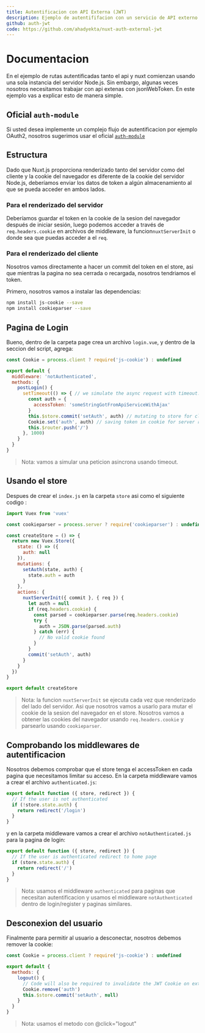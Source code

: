 ```yaml
---
title: Autentificacion con API Externa (JWT)
description: Ejemplo de autentififacion con un servicio de API externo (jsonwebtoken) con Nuxt.js
github: auth-jwt
code: https://github.com/ahadyekta/nuxt-auth-external-jwt
---
```


# Documentacion

En el ejemplo de rutas autentificadas tanto el api y nuxt comienzan usando una sola instancia del servidor Node.js. Sin embargo, algunas veces nosotros necesitamos trabajar con api extenas con jsonWebToken. En este ejemplo vas a explicar esto de manera simple.

## Oficial `auth-module`

Si usted desea implemente un complejo flujo de autentificacion por ejemplo OAuth2, nosotros sugerimos usar el oficial [`auth-module`](https://github.com/nuxt-community/auth-module)

## Estructura

Dado que Nuxt.js proporciona renderizado tanto del servidor como del cliente y la cookie del navegador es diferente de la cookie del servidor Node.js, deberíamos enviar los datos de token a algún almacenamiento al que se pueda acceder en ambos lados.

### Para el renderizado del servidor

Deberíamos guardar el token en la cookie de la sesion del navegador después de iniciar sesión, luego podemos acceder a través de `req.headers.cookie` en archivos de middleware, la funcion`nuxtServerInit` o donde sea que puedas acceder a el `req`.

### Para el renderizado del cliente

Nosotros vamos directamente a hacer un commit del token en el store, asi que mientras la pagina no sea cerrada o recargada, nosotros tendriamos el token.

Primero, nosotros vamos a instalar las dependencias:

```bash
npm install js-cookie --save
npm install cookieparser --save
```

## Pagina de Login

Bueno, dentro de la carpeta page crea un archivo `login.vue`, y dentro de la seccion del script, agrega:

```js
const Cookie = process.client ? require('js-cookie') : undefined

export default {
  middleware: 'notAuthenticated',
  methods: {
    postLogin() {
      setTimeout(() => { // we simulate the async request with timeout.
        const auth = {
          accessToken: 'someStringGotFromApiServiceWithAjax'
        }
        this.$store.commit('setAuth', auth) // mutating to store for client rendering
        Cookie.set('auth', auth) // saving token in cookie for server rendering
        this.$router.push('/')
      }, 1000)
    }
  }
}
```

> Nota: vamos a simular una peticion asincrona usando timeout.

## Usando el store

Despues de crear el `index.js` en la carpeta `store` asi como el siguiente codigo :

```javascript
import Vuex from 'vuex'

const cookieparser = process.server ? require('cookieparser') : undefined

const createStore = () => {
  return new Vuex.Store({
    state: () => ({
      auth: null
    }),
    mutations: {
      setAuth(state, auth) {
        state.auth = auth
      }
    },
    actions: {
      nuxtServerInit({ commit }, { req }) {
        let auth = null
        if (req.headers.cookie) {
          const parsed = cookieparser.parse(req.headers.cookie)
          try {
            auth = JSON.parse(parsed.auth)
          } catch (err) {
            // No valid cookie found
          }
        }
        commit('setAuth', auth)
      }
    }
  })
}

export default createStore
```

> Nota: la funcion `nuxtServerInit` se ejecuta cada vez que renderizado del lado del servidor. Asi que nosotros vamos a usarlo para mutar el cookie de la sesion del navegador en el store. Nosotros vamos a obtener las cookies del navegador usando `req.headers.cookie` y parsearlo usando `cookieparser`.

## Comprobando los middlewares de autentificacion

Nosotros debemos comprobar que el store tenga el accessToken en cada pagina que necesitamos limitar su acceso. En la carpeta middleware vamos a crear el archivo `authenticated.js`:

```javascript
export default function ({ store, redirect }) {
  // If the user is not authenticated
  if (!store.state.auth) {
    return redirect('/login')
  }
}
```

y en la carpeta middleware vamos a crear el archivo `notAuthenticated.js` para la pagina de login:

```javascript
export default function ({ store, redirect }) {
  // If the user is authenticated redirect to home page
  if (store.state.auth) {
    return redirect('/')
  }
}
```

> Nota: usamos el middleware `authenticated` para paginas que necesitan autentificacion y usamos el middleware `notAuthenticated` dentro de login/register y paginas similares.

## Desconexion del usuario
Finalmente para permitir al usuario a desconectar, nosotros debemos remover la cookie: 

```javascript
const Cookie = process.client ? require('js-cookie') : undefined

export default {
  methods: {
    logout() {
      // Code will also be required to invalidate the JWT Cookie on external API
      Cookie.remove('auth')
      this.$store.commit('setAuth', null)
    }
  }
}
```

> Nota: usamos el metodo con @click="logout"

